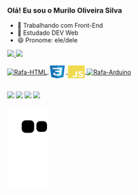 ### Olá! Eu sou o Murilo Oliveira Silva

- 🔭 Trabalhando com Front-End
- 🌱 Estudado DEV Web
- 😄 Pronome: ele/dele

<div>
  <a href="https://github.com/MuriloSilvs">
  <img height="180em" src="https://github-readme-stats.vercel.app/api?username=MuriloSilvs&show_icons=true&theme=dracula&include_all_commits=true&count_private=true"/>
  <img height="180em" src="https://github-readme-stats.vercel.app/api/top-langs/?username=MuriloSilvs&layout=compact&langs_count=7&theme=dracula"/>
</div>
<div style="display: inline_block"><br>
  <img align="center" alt="Rafa-HTML" height="30" width="40" src="https://img.shields.io/badge/HTML5-E34F26?style=for-the-badge&logo=html5&logoColor=white">
  <img align="center" alt="Rafa-CSS" height="30" width="40" src="https://raw.githubusercontent.com/devicons/devicon/master/icons/css3/css3-original.svg">
  <img align="center" alt="Rafa-Js" height="30" width="40" src="https://raw.githubusercontent.com/devicons/devicon/master/icons/javascript/javascript-plain.svg">
  <img align="center" alt="Rafa-Arduino" height="42" width="40" src="https://cdn.jsdelivr.net/gh/devicons/devicon/icons/arduino/arduino-original-wordmark.svg">
</div>
  
  ##
  
  <div> 
  <a href="https://www.instagram.com/mks_silv/" target="_blank"><img src="https://img.shields.io/badge/-Instagram-%23E4405F?style=for-the-badge&logo=instagram&logoColor=white" target="_blank"></a>
 	<a href="https://www.twitch.tv/musilvs" target="_blank"><img src="https://img.shields.io/badge/Twitch-9146FF?style=for-the-badge&logo=twitch&logoColor=white" target="_blank"></a>
  <a href = "mailto:Murilo_silv@outlook.com"><img src=https://img.shields.io/badge/Gmail-D14836?style=for-the-badge&logo=gmail&logoColor=white target="_blank"></a>
  <a href="https://www.linkedin.com/in/murilo-silva-a42873232" target="_blank"><img src="https://img.shields.io/badge/-LinkedIn-%230077B5?style=for-the-badge&logo=linkedin&logoColor=white" target="_blank"></a> 
 
  ![Snake animation](https://github.com/MuriloSilvs/MuriloSilvs/blob/output/github-contribution-grid-snake.svg)
 
</div>
